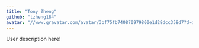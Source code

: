 ```yaml
---
title: "Tony Zheng"
github: "tzheng184"
avatar: "//www.gravatar.com/avatar/3bf75fb740870979800e1d28dcc358d7?d=identicon"
---
```


User description here!
